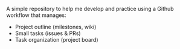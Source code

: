 A simple repository to help me develop and practice using a Github workflow that manages:

- Project outline (milestones, wiki)
- Small tasks (issues & PRs)
- Task organization (project board)
